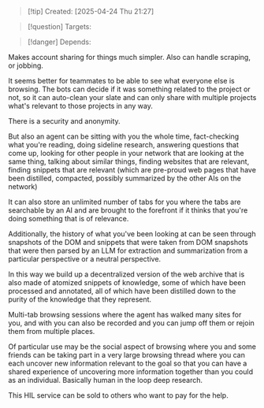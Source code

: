 
>[!tip] Created: [2025-04-24 Thu 21:27]

>[!question] Targets: 

>[!danger] Depends: 

Makes account sharing for things much simpler.
Also can handle scraping, or jobbing.

It seems better for teammates to be able to see what everyone else is browsing. The bots can decide if it was something related to the project or not, so it can auto-clean your slate and can only share with multiple projects what's relevant to those projects in any way. 

There is a security and anonymity.

But also an agent can be sitting with you the whole time, fact-checking what you're reading, doing sideline research, answering questions that come up, looking for other people in your network that are looking at the same thing, talking about similar things, finding websites that are relevant, finding snippets that are relevant (which are pre-proud web pages that have been distilled, compacted, possibly summarized by the other AIs on the network) 

It can also store an unlimited number of tabs for you where the tabs are searchable by an AI and are brought to the forefront if it thinks that you're doing something that is of relevance. 

Additionally, the history of what you've been looking at can be seen through snapshots of the DOM and snippets that were taken from DOM snapshots that were then parsed by an LLM for extraction and summarization from a particular perspective or a neutral perspective. 

In this way we build up a decentralized version of the web archive that is also made of atomized snippets of knowledge, some of which have been processed and annotated, all of which have been distilled down to the purity of the knowledge that they represent. 

Multi-tab browsing sessions where the agent has walked many sites for you, and with you can also be recorded and you can jump off them or rejoin them from multiple places. 

Of particular use may be the social aspect of browsing where you and some friends can be taking part in a very large browsing thread where you can each uncover new information relevant to the goal so that you can have a shared experience of uncovering more information together than you could as an individual.   Basically human in the loop deep research.

This HIL service can be sold to others who want to pay for the help.